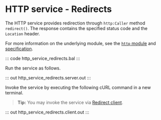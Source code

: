 # HTTP service - Redirects

The HTTP service provides redirection through `http:Caller` method `redirect()`. The response contains the specified status code and the `Location` header.

For more information on the underlying module, see the [`http` module](https://lib.ballerina.io/ballerina/http/latest/) and [specification](https://ballerina.io/spec/http/#2341-httpcaller).

::: code http_service_redirects.bal :::

Run the service as follows.

::: out http_service_redirects.server.out :::

Invoke the service by executing the following cURL command in a new terminal.

>**Tip:** You may invoke the service via [Redirect client](learn/by-example/http-client-redirects/).

::: out http_service_redirects.client.out :::

